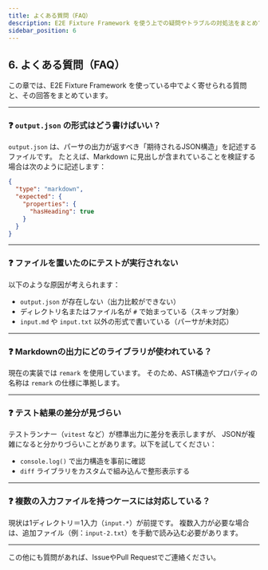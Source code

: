 ```yaml
---
title: よくある質問（FAQ）
description: E2E Fixture Framework を使う上での疑問やトラブルの対処法をまとめています。
sidebar_position: 6
---
```


## 6. よくある質問（FAQ）

この章では、E2E Fixture Framework を使っている中でよく寄せられる質問と、その回答をまとめています。

---

### ❓ `output.json` の形式はどう書けばいい？

`output.json` は、パーサの出力が返すべき「期待されるJSON構造」を記述するファイルです。
たとえば、Markdown に見出しが含まれていることを検証する場合は次のように記述します：

```json
{
  "type": "markdown",
  "expected": {
    "properties": {
      "hasHeading": true
    }
  }
}
```

---

### ❓ ファイルを置いたのにテストが実行されない

以下のような原因が考えられます：

- `output.json` が存在しない（出力比較ができない）
- ディレクトリ名またはファイル名が `#` で始まっている（スキップ対象）
- `input.md` や `input.txt` 以外の形式で書いている（パーサが未対応）

---

### ❓ Markdownの出力にどのライブラリが使われている？

現在の実装では `remark` を使用しています。
そのため、AST構造やプロパティの名称は `remark` の仕様に準拠します。

---

### ❓ テスト結果の差分が見づらい

テストランナー（`vitest` など）が標準出力に差分を表示しますが、
JSONが複雑になると分かりづらいことがあります。以下を試してください：

- `console.log()` で出力構造を事前に確認
- `diff` ライブラリをカスタムで組み込んで整形表示する

---

### ❓ 複数の入力ファイルを持つケースには対応している？

現状は1ディレクトリ＝1入力（`input.*`）が前提です。
複数入力が必要な場合は、追加ファイル（例：`input-2.txt`）を手動で読み込む必要があります。

---

この他にも質問があれば、IssueやPull Requestでご連絡ください。
